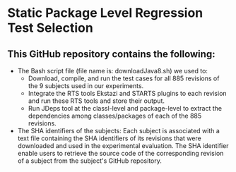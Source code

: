 # Static Package Level Regression Test Selection

## This GitHub repository contains the following:
 - The Bash script file (file name is: downloadJava8.sh) we used to:
    - Download, compile, and run the test cases for all 885 revisions of the 9 subjects used in our experiments.
    - Integrate the RTS tools Ekstazi and STARTS plugins to each revision and run these RTS tools and store their output.
    - Run JDeps tool at the classl-level and package-level to extract the dependencies among classes/packages of each of the 885 revisions.  
 - The SHA identifiers of the subjects: Each subject is associated with a text file containing the SHA identifiers of its revisions that were downloaded and used in the experimental evaluation. The SHA identifier enable users to retrieve the source code of the corresponding revision of a subject from the subject's GitHub repository.
